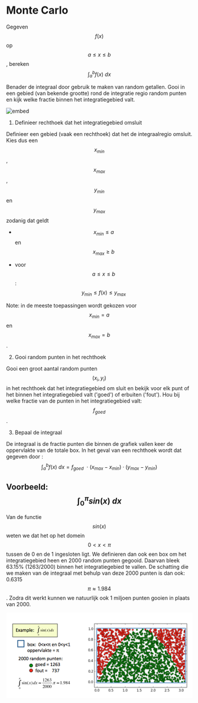 # Monte Carlo

Gegeven $$f(x)$$ op $$a \leq x \leq b$$, bereken $$\int_a^b f(x)~dx$$

Benader de integraal door gebruik te maken van random getallen. Gooi in een gebied (van bekende grootte) rond de integratie regio random punten en kijk welke fractie binnen het integratiegebied valt.

![embed](https://player.vimeo.com/video/138378068)


1. Definieer rechthoek dat het integratiegebied omsluit

Definieer een gebied (vaak een rechthoek) dat het de integraalregio omsluit. Kies dus 
een  $$x_{min}$$, $$x_{max}$$, $$y_{min}$$ en $$y_{max}$$ zodanig dat geldt 

  - $$x_{min} \leq a$$ en $$x_{max} \geq b$$

  - voor $$a \leq x \leq b$$ : $$y_{min} \leq f(x)  \leq y_{max}$$

Note: in de meeste toepassingen wordt gekozen voor $$x_{min} = a$$ en $$x_{max} = b$$.

2. Gooi random punten in het rechthoek

Gooi een groot aantal random punten $$(x_i, y_i)$$ in het rechthoek dat het integratiegebied om sluit en 
bekijk voor elk punt of het binnen het integratiegebied valt ('goed') of erbuiten ('fout'). Hou bij welke 
fractie van de punten in het integratiegebied valt: $$f_{goed}$$.

3. Bepaal de integraal

De integraal is de fractie punten die binnen de grafiek vallen keer de oppervlakte van de totale box. 
In het geval van een rechthoek wordt dat gegeven door :
$$
    \int_a^b f(x)~dx = f_{goed}~~\cdot~(x_{max}-x_{min})\cdot(y_{max}-y_{min})
$$


## Voorbeeld: $$\int_{0}^{\pi}sin(x)~dx$$

Van de functie $$sin(x)$$ weten we dat het op het domein $$0 < x < \pi$$ tussen de 0 en de 1 ingesloten ligt. We 
definieren dan ook een box om het integratiegebied heen en 2000 random punten gegooid. Daarvan bleek 63.15% 
(1263/2000) binnen het integratiegebied te vallen. De schatting die we maken van de integraal met behulp van 
deze 2000 punten is dan ook: 0.6315$$\pi \approx 1.984$$. Zodra dit werkt kunnen we natuurlijk ook 1 miljoen 
punten gooien in plaats van 2000. 

![](MonteCarloExample.png)
